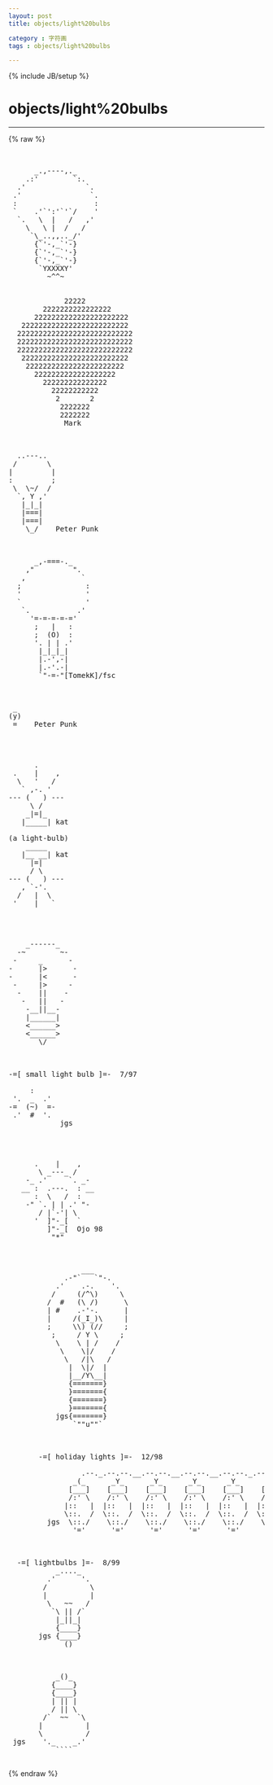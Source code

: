 ```yaml
---
layout: post
title: objects/light%20bulbs
category : 字符画
tags : objects/light%20bulbs
---
```

{% include JB/setup %}
# objects/light%20bulbs
---
{% raw %}
<pre>


      _.,----,._
    .:&#039;        `:.
  .&#039;              `.
 .&#039;                `.
 :                  :
 `    .&#039;`&#039;:&#039;`&#039;`/    &#039;
  `.   \  |   /   ,&#039;
    \   \ |  /   /
     `\_..,,.._/&#039;
      {`&#039;-,_`&#039;-}
      {`&#039;-,_`&#039;-}
      {`&#039;-,_`&#039;-}
       `YXXXXY&#039;
         ~^^~


             22222
        2222222222222222
      2222222222222222222222
   2222222222222222222222222
  222222222222222222222222222
  222222222222222222222222222
  222222222222222222222222222
   2222222222222222222222222
    22222222222222222222222
      2222222222222222222
        222222222222222
          22222222222
           2       2
            2222222
            2222222
             Mark



  ..---..
 /       \
|         |
:         ;
 \  \~/  /
  `, Y ,&#039;
   |_|_|
   |===|
   |===|
    \_/    Peter Punk



      _,-===-._
    ,&quot;         &quot;.
   ,             `
  ;               :
  &#039;               &#039;
  `               &#039;
   `.           .&#039;
     &#039;=-=-=-=-=&#039;
      ;   |   :
      ;  (O)  :
      &#039;. | | .&#039;
       |_|_|_|
       |.-&#039;,-|
       |.-&#039;.-|
       `&quot;-=-&quot;[TomekK]/fsc



 _
(y)
 =    Peter Punk




      .
 .    |    , 
  \   &#039;   /
   ` ,-. &#039;
--- (   ) ---
     \ /
    _|=|_
   |_____| kat

(a light-bulb)
    _____
   |__ __| kat
     |=|
     / \
--- (   ) ---
   , `-&#039;.
  /   |  \
 &#039;    |   `




    _------_
  -~        ~-
 -     _      -
-      |&gt;      -
-      |&lt;      -
 -     |&gt;     -
  -    ||    -
   -   ||   -
    -__||__-
    |______|
    &lt;______&gt;
    &lt;______&gt;
       \/



-=[ small light bulb ]=-  7/97

     :
 &#039;.  _  .&#039;
-=  (~)  =-
 .&#039;  #  &#039;.
            jgs




      .    |    ,
       \ _---_ /
    -_ .&#039;     `. _-
   __ :  .---.  : __
      :  \   /  :
    -&quot; `. | | .&#039; &quot;-
       / |`-&#039;| \
      &#039;  ]&quot;-_[  `
         ]&quot;-_[  Ojo 98
          &quot;*&quot;



                 ___
             .-&quot;`   `&quot;-.
           .&#039;    .-.    &#039;.
          /     (/^\)     \
         /  #   (\ /)      \
         | #    .-&#039;-.      |
         |     /(_I_)\     |
         ;     \\) (//     ;
          ;     / Y \     ;
           \    \ | /    /
            \    \|/    /
             \   /|\   /
              |  \|/  |
              |__/Y\__|
              {=======}
              }======={
              {=======}
              }======={
           jgs{=======}
               `&quot;&quot;u&quot;&quot;`



       -=[ holiday lights ]=-  12/98

                 .--._.--.--.__.--.--.__.--.--.__.--.--._.--.
               _(_      _Y_      _Y_      _Y_      _Y_      _)_
              [___]    [___]    [___]    [___]    [___]    [___]
              /:&#039; \    /:&#039; \    /:&#039; \    /:&#039; \    /:&#039; \    /:&#039; \
             |::   |  |::   |  |::   |  |::   |  |::   |  |::   |
             \::.  /  \::.  /  \::.  /  \::.  /  \::.  /  \::.  /
         jgs  \::./    \::./    \::./    \::./    \::./    \::./
               &#039;=&#039;      &#039;=&#039;      &#039;=&#039;      &#039;=&#039;      &#039;=&#039;      &#039;=&#039;



  -=[ lightbulbs ]=-  8/99
           _...._
         .&#039;      &#039;.
        /          \
        |          |
         \   ~~   /
          `\ || /`
           |_||_|
           {____}
       jgs {____}
             ()



           _()_
          {____}
          {____}
          | || |
          / || \
        /`  ~~  `\
       |          |
       \          /
 jgs    &#039;._    _.&#039;
           ````
 </pre>
{% endraw %}
